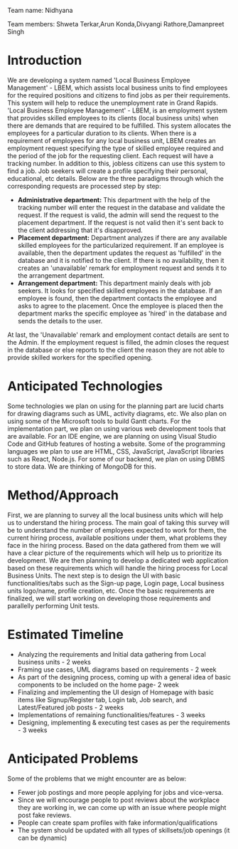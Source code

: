 Team name: Nidhyana

Team members: Shweta Terkar,Arun Konda,Divyangi Rathore,Damanpreet Singh

# Introduction

We are developing a system named 'Local Business Employee Management' - LBEM, which assists local business units to find employees for the required positions and citizens to find jobs as per their requirements. This system will help to reduce the unemployment rate in Grand Rapids.  
'Local Business Employee Management' - LBEM, is an employment system that provides skilled employees to its clients (local business units) when there are demands that are required to be fulfilled. This system allocates the employees for a particular duration to its clients. When there is a requirement of employees for any local business unit, LBEM creates an employment request specifying the type of skilled employee required and the period of the job for the requesting client. Each request will have a tracking number. In addition to this, jobless citizens can use this system to find a job. Job seekers will create a profile specifying their personal, educational, etc details. Below are the three paradigms through which the corresponding requests are processed step by step:
* <b> Administrative department:</b>
This department with the help of the tracking number will enter the request in the database and validate the request. If the request is valid, the admin will send the request to the placement department. If the request is not valid then it's sent back to the client addressing that it's disapproved.
* <b> Placement department:</b>
Department analyzes if there are any available skilled employees for the particularized requirement. If an employee is available, then the department updates the request as 'fulfilled' in the database and it is notified to the client. If there is no availability, then it creates an 'unavailable' remark for employment request and sends it to the arrangement department.
* <b>Arrangement department:</b>
This department mainly deals with job seekers. It looks for specified skilled employees in the database. If an employee is found, then the department contacts the employee and asks to agree to the placement. Once the employee is placed then the department marks the specific employee as 'hired' in the database and sends the details to the user. 

At last, the 'Unavailable' remark and employment contact details are sent to the Admin. If the employment request is filled, the admin closes the request in the database or else reports to the client the reason they are not able to provide skilled workers for the specified opening.
 


# Anticipated Technologies

Some technologies we plan on using for the planning part are lucid charts for drawing diagrams such as UML, activity diagrams, etc. We also plan on using some of the Microsoft tools to build Gantt charts. For the implementation part, we plan on using various web development tools that are available. For an IDE engine, we are planning on using Visual Studio Code and GitHub features of hosting a website. 
Some of the programming languages we plan to use are HTML, CSS, JavaScript, JavaScript libraries such as React, Node.js. For some of our backend, we plan on using DBMS to store data. We are thinking of MongoDB for this. 



# Method/Approach

First, we are planning to survey all the local business units which will help us to understand the hiring process. The main goal of taking this survey will be to understand the number of employees expected to work for them, the current hiring process, available positions under them, what problems they face in the hiring process. Based on the data gathered from them we will have a clear picture of the requirements which will help us to prioritize its development. We are then planning to develop a dedicated web application based on these requirements which will handle the hiring process for Local Business Units. The next step is to design the UI with basic functionalities/tabs such as the Sign-up page, Login page, Local business units logo/name, profile creation, etc. Once the basic requirements are finalized, we will start working on developing those requirements and parallelly performing Unit tests.

# Estimated Timeline

*	 Analyzing the requirements and Initial data gathering from Local business units - 2 weeks
*	 Framing use cases, UML diagrams based on requirements - 2 week
*	 As part of the designing process, coming up with a general idea of basic components to be included on the home page- 2 week
*	 Finalizing and implementing the UI design of Homepage with basic items like Signup/Register tab, Login tab, Job search, and Latest/Featured job posts - 2 weeks
*	 Implementations of remaining functionalities/features - 3 weeks
*	 Designing, implementing & executing test cases as per the requirements - 3 weeks


# Anticipated Problems

Some of the problems that we might encounter are as below:
* Fewer job postings and more people applying for jobs and vice-versa.
* 	Since we will encourage people to post reviews about the workplace they are working in, we can come up with an issue where people might post fake reviews.
*	People can create spam profiles with fake information/qualifications
*	The system should be updated with all types of skillsets/job openings (it can be dynamic)

